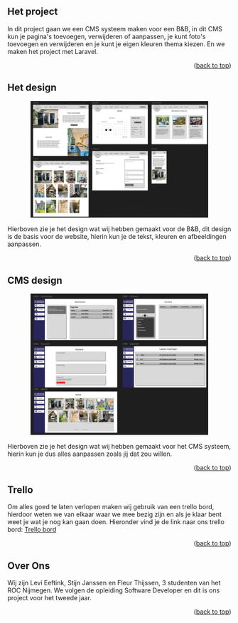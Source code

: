 <a id="readme-top"></a>

## Het project

In dit project gaan we een CMS systeem maken voor een B&B, in dit CMS kun je pagina's toevoegen, verwijderen of aanpassen, je kunt foto's toevoegen en verwijderen en je kunt je eigen kleuren thema kiezen.
En we maken het project met Laravel.

<p align="right">(<a href="#readme-top">back to top</a>)</p>

## Het design

<p align="center">
  <img src="Readme/Design-B-B.png" width="400" alt="Design voor de B&B website">
</p>

Hierboven zie je het design wat wij hebben gemaakt voor de B&B, dit design is de basis voor de website, hierin kun je de tekst, kleuren en afbeeldingen aanpassen.

<p align="right">(<a href="#readme-top">back to top</a>)</p>

## CMS design

<p align="center">
  <img src="./Readme/Design-CMS.png" width="400" alt="Design voor het CMS">
</p>

Hierboven zie je het design wat wij hebben gemaakt voor het CMS systeem, hierin kun je dus alles aanpassen zoals jij dat zou willen.

<p align="right">(<a href="#readme-top">back to top</a>)</p>

## Trello

Om alles goed te laten verlopen maken wij gebruik van een trello bord, hierdoor weten we van elkaar waar we mee bezig zijn en als je klaar bent weet je wat je nog kan gaan doen. 
Hieronder vind je de link naar ons trello bord:  <a href="https://trello.com/invite/b/67bed5e42ac7ab07e9b48f4b/ATTId72f47a8b8abd505ff377034bd737cd6F116C884/bb-webapp">Trello bord</a>

<p align="right">(<a href="#readme-top">back to top</a>)</p>

## Over Ons

Wij zijn Levi Eeftink, Stijn Janssen en Fleur Thijssen, 3 studenten van het ROC Nijmegen. We volgen de opleiding Software Developer en dit is ons project voor het tweede jaar.

<p align="right">(<a href="#readme-top">back to top</a>)</p>
